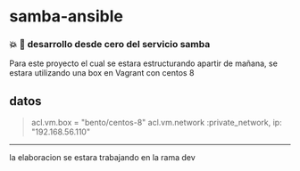 # samba-ansible

### :boom: :construction: desarrollo desde cero del servicio samba 

Para este proyecto el cual se estara estructurando apartir de mañana, se estara utilizando una box en Vagrant con centos 8

**datos**
----


 > acl.vm.box = "bento/centos-8"
 > acl.vm.network :private_network, ip: "192.168.56.110"




----
la elaboracion se estara trabajando en la rama dev
